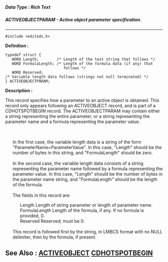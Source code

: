 ##### Data Type : Rich Text
##### ACTIVEOBJECTPARAM - Active object parameter specification.
---
```
#include <editods.h>
```

**Definition :**
```
typedef struct {
   WORD Length;        /* Length of the text string that follows */
   WORD FormulaLength; /* Length of the formula data (if any) that
                          follows */
   WORD Reserved;
/* Variable length data follows (strings not null terminated) */
} ACTIVEOBJECTPARAM;
```

**Description :**

This record specifies how a parameter to an active object is obtained.  This record only appears following an ACTIVEOBJECT record, and is part of a CDHOTSPOTBEGIN record.  The ACTIVEOBJECTPARAM may contain either a string representing the entire parameter, or a string representing the parameter name and a formula representing the parameter value.
<ul><br>
<br>
In the first case, the variable length data is a string of the form &quot;ParameterName=ParameterValue&quot;.  In this case, &quot;Length&quot; should be the number of bytes in this string, and &quot;FormulaLength&quot; should be zero.<br>
<br>
In the second case, the variable length data consists of a string representing the parameter name followed by a formula representing the parameter value.  In this case, &quot;Length&quot; should be the number of bytes in the parameter name string, and &quot;FormulaLength&quot; should be the length of the formula.<br>
<br>
The fields in this record are:<br>

<ul>Length		Length of string parameter or length of parameter name.<br>
FormulaLength	Length of the formula, if any.  If no formula is provided, 0.<br>
Reserved	Reserved;  must be 0.</ul>
<br>
This record is followed first by the string, in LMBCS format with no NULL delimiter, then by the formula, if present.</ul>



**See Also :**
[ACTIVEOBJECT](/domino-c-api-docs/reference/Data/ACTIVEOBJECT)
[CDHOTSPOTBEGIN](/domino-c-api-docs/reference/Data/CDHOTSPOTBEGIN)
---
